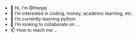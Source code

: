 - 👋 Hi, I’m @Henjej
- 👀 I’m interested in coding, money, academic learning, etc.
- 🌱 I’m currently learning python
- 💞️ I’m looking to collaborate on ...
- 📫 How to reach me ...

<!---
Henjej/Henjej is a ✨ special ✨ repository because its `README.md` (this file) appears on your GitHub profile.
You can click the Preview link to take a look at your changes.
--->
